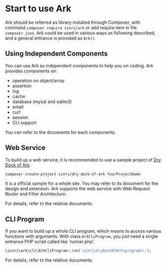 # Start to use Ark

Ark should be referred as library installed through Composer,
with command `composer require sinri/ark` or add require item in file `composer.json`.
Ark could be used in various ways as following described,
and a general entrance is provided as `Ark()`.

## Using Independent Components

You can use Ark as independent components to help you on coding.
Ark provides components on:

* operation on object/array
* assertion
* log
* cache
* database (mysql and sqlite3)
* email
* curl
* session
* CLI support

You can refer to the documents for each components.

## Web Service

To build up a web service, it is recommended to use a sample project of [Dry Dock of Ark](https://github.com/sinri/DryDockOfArk). 

```bash
composer create-project sinri/dry-dock-of-ark YourProjectName
```

It is a official sample for a whole site.
You may refer to its document for the design and extension.
Ark supports the web service with Web Request Router and Filter Architecture.

For details, refer to the relative documents.

## CLI Program

If you want to build up a whole CLI program, which means to access various functions with arguments.
With class `ArkCliProgram`, you just need a single entrance PHP script called like 'runner.php'.

```php
\sinri\ark\cli\ArkCliProgram::run('sinri\DryDockOfArk\program\\');
```

For details, refer to the relative documents.